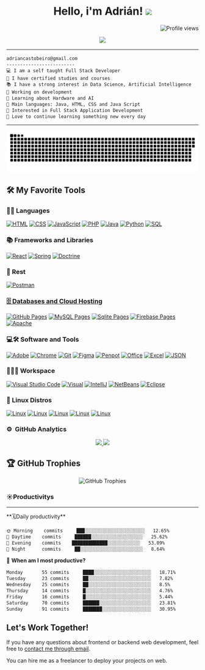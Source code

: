 <h1 align="center">
Hello, i'm Adrián!
  <img src="https://media.giphy.com/media/hvRJCLFzcasrR4ia7z/giphy.gif" width="30"></h1> 

   <img src="https://komarev.com/ghpvc/?username=aadrii09&color=green" alt="Profile views" align='right'/> <a href="https://github.com/aadrii09/aadrii09/"> </a> 
<br/>
  
<p align="center">
  <a href="https://github.com/aadrii09/readme-typing-svg"><img src="https://readme-typing-svg.herokuapp.com?lines=Game+Dev+Student;Full+Stack+Web+Developer;Freelancer;DS%20|%20AI%20|%20ML%20Enthusiastic;Always%20learning%20new%20things&center=true&width=380&height=45"></a>
</p>

<hr>

```
adriancastobeiro@gmail.com
-------------------------
💻 I am a self taught Full Stack Developer
📝 I have certified studies and courses
📚 I have a strong interest in Data Science, Artificial Intelligence
🔭 Working on development
🌱 Learning about Hardware and AI
🌟 Main languages: Java, HTML, CSS and Java Script 
🚩 Interested in Full Stack Application Development
💖 Love to continue learning something new every day
```
<hr>

<p align="center">
    <img src="https://raw.githubusercontent.com/aadrii09/animatedSnake/main/github-contribution-grid-snake.svg" alt="Snake Game"/>
</p>





## 🛠️ My Favorite Tools

### 👨‍💻 Languages

<p>
    <a href="https://github.com/search?q=user%3ADenverCoder1+is%3Arepo+language%3Ahtml"><img alt="HTML" src="https://img.shields.io/badge/HTML%20-%23E34F26.svg?logo=html5&logoColor=white"></a>
    <a href="https://github.com/search?q=user%3ADenverCoder1+is%3Arepo+language%3Acss"><img alt="CSS" src="https://img.shields.io/badge/CSS%20-%231572B6.svg?logo=css3&logoColor=white"></a>
    <a href="https://github.com/search?q=user%3ADenverCoder1+is%3Arepo+language%3Ajavascript"><img alt="JavaScript" src="https://img.shields.io/badge/JavaScript%20-%23F7DF1E.svg?logo=javascript&logoColor=black"></a>
    <a href="https://github.com/search?q=user%3ADenverCoder1+is%3Arepo+language%3Aphp"><img alt="PHP" src="https://img.shields.io/badge/PHP-%23777BB4.svg?logo=php&logoColor=white"></a>
    <a href="https://github.com/search?q=user%3ADenverCoder1+is%3Arepo+language%3Ajava"><img alt="Java" src="https://img.shields.io/badge/Java-%23007396.svg?logo=java&logoColor=white"></a>
    <a href="https://github.com/search?q=user%3ADenverCoder1+is%3Arepo+language%3Apython"><img alt="Python" src="https://img.shields.io/badge/Python%20-%2314354C.svg?logo=python&logoColor=white"></a>
    <a href="https://github.com/search?q=user%3ADenverCoder1+is%3Arepo+language%3Asql"><img alt="SQL" src="https://img.shields.io/badge/SQL%20-%23025E8C.svg?logo=amazon-dynamodb&logoColor=white"></a>
    


### 📚 Frameworks and Libraries

<p>
    <a href="#"><img alt="React" src="https://img.shields.io/badge/React-20232A?style=for-the-badge&logo=react&logoColor=61DAFB"></a>
    <a href="#"><img alt="Spring" src="https://img.shields.io/badge/Spring-20232A?style=for-the-badge&logo=spring&logoColor=6DB33F"></a>
    <a href="#"><img  alt="Doctrine" src="https://img.shields.io/badge/Doctrine-20232A?style=for-the-badge&logo=doctrine&logoColor=6DB33F%22"></a>

</p>

### 🧪 Rest

<p>

<!-- <a href="#"><img alt="Insomnia" src="https://img.shields.io/badge/Insomnia-black?style=for-the-badge&logo=insomnia&logoColor=5849BE"></a> -->
<a href="#"><img alt="Postman" src="https://img.shields.io/badge/Postman-FF6C37?style=for-the-badge&logo=postman&logoColor=white">


</p>


### 🗄️ Databases and Cloud Hosting

<p>
   <a href="#"><img alt="GitHub Pages" src="https://img.shields.io/badge/GitHub%20Pages-%23327FC7.svg?logo=github&logoColor=white"></a>
<a href="#"><img alt="MySQL Pages" src="https://img.shields.io/badge/MySQL%20Pages-%234479A1.svg?logo=mysql&logoColor=white"></a>
<a href="#"><img alt="Sqlite Pages" src="https://img.shields.io/badge/Sqlite-%23003B57.svg?logo=sqlite&logoColor=white"></a>
<a href="#"><img alt="Firebase Pages" src="https://img.shields.io/badge/Firebase-%23FFCA28.svg?logo=firebase&logoColor=black"></a>
<a href="#"><img alt="Apache" src="https://img.shields.io/badge/Apache-%23D22128.svg?logo=apache&logoColor=white"></a>
  


### 💻🛠️ Software and Tools

<p>
    <a href="#"><img alt="Adobe" src="https://img.shields.io/badge/Adobe%20-%23FF0000.svg?logo=adobe&logoColor=white"></a>
    <a href="#"><img alt="Chrome" src="https://img.shields.io/badge/Chrome-3DDC84?logo=google-chrome&logoColor=white"></a>
    <a href="#"><img alt="Git" src="https://img.shields.io/badge/Git%20-%23F05033.svg?logo=git&logoColor=white"></a>
    <a href="#"><img alt="Figma" src="https://img.shields.io/badge/Figma-%239B30FF.svg?logo=figma&logoColor=white"></a>
    <a href="#"><img alt="Penpot" src="https://img.shields.io/badge/Penpot-%2300E676.svg?logo=penpot&logoColor=white"></a>
    <a href="#"><img alt="Office" src="https://img.shields.io/badge/Office-%23D83B01.svg?logo=office&logoColor=white"></a>
    <a href="#"><img alt="Excel" src="https://img.shields.io/badge/Excel-%23217346.svg?logo=excel&logoColor=white"></a>
    <a href="#"><img alt="JSON" src="https://img.shields.io/badge/JSON-%23000000.svg?logo=json&logoColor=white"></a>

  
### 👨🏽‍💻 Workspace
<p>
    <a href="#"><img alt="Visual Studio Code" src="https://img.shields.io/badge/Visual%20Studio%20Code-0078d7.svg?style=for-the-badge&logo=visual-studio-code&logoColor=white"></a>
    <a href="#"><img alt="Visual" src="https://img.shields.io/badge/Visual%20Studio-5C2D91.svg?style=for-the-badge&logo=visual-studio&logoColor=white"></a>
    <a href="#"><img alt="IntelliJ" src="https://img.shields.io/badge/IntelliJIDEA-000000.svg?style=for-the-badge&logo=intellij-idea&logoColor=white"></a>
    <a href="#"><img alt="NetBeans" src="https://img.shields.io/badge/NetBeansIDE-1B6AC6.svg?style=for-the-badge&logo=apache-netbeans-ide&logoColor=white"></a>
    <a href="#"><img alt="Eclipse" src="https://img.shields.io/badge/Eclipse-FE7A16.svg?style=for-the-badge&logo=Eclipse&logoColor=white"></a>
    
</p>

### 🐧 Linux Distros
<p>
<a href="#"><img alt="Linux" src="https://img.shields.io/badge/-Lubuntu-%230065C2?style=for-the-badge&logo=lubuntu&logoColor=white"></a>
<a href="#"><img alt="Linux" src="https://img.shields.io/badge/Ubuntu-E95420?style=for-the-badge&logo=ubuntu&logoColor=white"></a>
<a href="#"><img alt="Linux" src="https://img.shields.io/badge/Linux%20Mint-87CF3E?style=for-the-badge&logo=Linux%20Mint&logoColor=white"></a>
<a href="#"><img alt="Linux" src="https://img.shields.io/badge/Debian-A81D33?style=for-the-badge&logo=Debian&logoColor=white"></a>
<a href="#"><img alt="Linux" src="https://img.shields.io/badge/Kali%20Linux-557C94?style=for-the-badge&logo=Kali%20Linux&logoColor=white"></a>

</p>


### ⚙️ &nbsp;GitHub Analytics

<p align="center">
<a href="https://github.com/aadrii09">
  <img height="180em" src="https://github-readme-stats-eight-theta.vercel.app/api?username=aadrii09&show_icons=true&theme=algolia&include_all_commits=true&count_private=true"/>
  <img height="180em" src="https://github-readme-stats-eight-theta.vercel.app/api/top-langs/?username=aadrii09&layout=compact&langs_count=8&theme=algolia"/>
</a>
</p>


## 🏆 GitHub Trophies
<p align="center">
    <img src="https://github-profile-trophy.vercel.app/?username=aadrii09&theme=onedark&no-frame=true&no-bg=false&margin-w=4" alt="GitHub Trophies"/>
</p>


### ☀️Productivitys
<hr>
<!--START_SECTION:waka-->
**🗓️Daily productivity** 

```text
🌞 Morning    commits     ███░░░░░░░░░░░░░░░░░░░░░░   12.65% 
🌆 Daytime    commits     ██████░░░░░░░░░░░░░░░░░░░   25.62% 
🌃 Evening    commits    █████████████░░░░░░░░░░░░   53.09% 
🌙 Night      commits     ██░░░░░░░░░░░░░░░░░░░░░░░   8.64%

```
📅 **When am I most productive?**

```text
Monday       55 commits     ████░░░░░░░░░░░░░░░░░░░░░   18.71% 
Tuesday      23 commits     ██░░░░░░░░░░░░░░░░░░░░░░░   7.82% 
Wednesday    25 commits     ██░░░░░░░░░░░░░░░░░░░░░░░   8.5% 
Thursday     14 commits     █░░░░░░░░░░░░░░░░░░░░░░░░   4.76% 
Friday       16 commits     █░░░░░░░░░░░░░░░░░░░░░░░░   5.44% 
Saturday     70 commits     ██████░░░░░░░░░░░░░░░░░░░   23.81% 
Sunday       91 commits     ███████░░░░░░░░░░░░░░░░░░   30.95%

```






## Let's Work Together!

If you have any questions about frontend or backend web development, feel free to <a href="mailto:adriancastrobeiro@gmail.com">contact me through email</a>.

You can hire me as a freelancer to deploy your projects on web.









